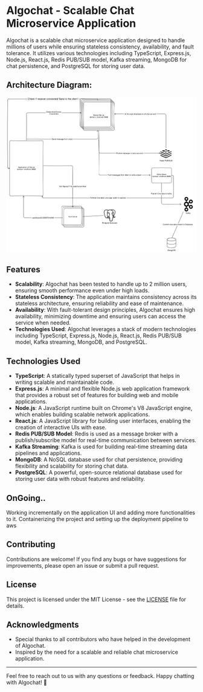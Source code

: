 # Algochat - Scalable Chat Microservice Application

Algochat is a scalable chat microservice application designed to handle millions of users while ensuring stateless consistency, availability, and fault tolerance. It utilizes various technologies including TypeScript, Express.js, Node.js, React.js, Redis PUB/SUB model, Kafka streaming, MongoDB for chat persistence, and PostgreSQL for storing user data.
## Architecture Diagram: 

![Algochat Logo](chatArch.png)

## Features

- **Scalability**: Algochat has been tested to handle up to 2 million users, ensuring smooth performance even under high loads.
- **Stateless Consistency**: The application maintains consistency across its stateless architecture, ensuring reliability and ease of maintenance.
- **Availability**: With fault-tolerant design principles, Algochat ensures high availability, minimizing downtime and ensuring users can access the service when needed.
- **Technologies Used**: Algochat leverages a stack of modern technologies including TypeScript, Express.js, Node.js, React.js, Redis PUB/SUB model, Kafka streaming, MongoDB, and PostgreSQL.

## Technologies Used

- **TypeScript**: A statically typed superset of JavaScript that helps in writing scalable and maintainable code.
- **Express.js**: A minimal and flexible Node.js web application framework that provides a robust set of features for building web and mobile applications.
- **Node.js**: A JavaScript runtime built on Chrome's V8 JavaScript engine, which enables building scalable network applications.
- **React.js**: A JavaScript library for building user interfaces, enabling the creation of interactive UIs with ease.
- **Redis PUB/SUB Model**: Redis is used as a message broker with a publish/subscribe model for real-time communication between services.
- **Kafka Streaming**: Kafka is used for building real-time streaming data pipelines and applications.
- **MongoDB**: A NoSQL database used for chat persistence, providing flexibility and scalability for storing chat data.
- **PostgreSQL**: A powerful, open-source relational database used for storing user data with robust features and reliability.

## OnGoing..

Working incrementally on the application UI and adding more functionalities to it.
Containerizing the project and setting up the deployment pipeline to aws

## Contributing

Contributions are welcome! If you find any bugs or have suggestions for improvements, please open an issue or submit a pull request.

## License

This project is licensed under the MIT License - see the [LICENSE](LICENSE) file for details.

## Acknowledgments

- Special thanks to all contributors who have helped in the development of Algochat.
- Inspired by the need for a scalable and reliable chat microservice application.

---

Feel free to reach out to us with any questions or feedback. Happy chatting with Algochat! 🚀
